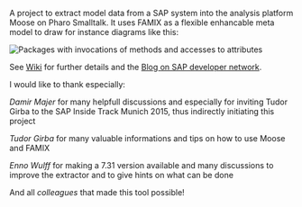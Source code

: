 A project to extract model data from a SAP system into the analysis platform Moose on Pharo Smalltalk. It uses FAMIX as a flexible enhancable meta model to draw for instance diagrams like this: 

![Packages with invocations of methods and accesses to attributes](https://github.com/RainerWinkler/Moose-FAMIX-SAP-Extractor/blob/master/wiki_pictures/Packages_with_classes_and_usages.png?raw=true)

See [Wiki](https://github.com/RainerWinkler/Moose-FAMIX-SAP-Extractor/wiki) for further details and the [Blog on SAP developer network](https://scn.sap.com/community/abap/custom-code-management/blog/2016/03/13/solving-sap-problems-without-reading-code--extract-a-famix-model-to-moose).

I would like to thank especially:

*Damir Majer* for many helpfull discussions and especially for inviting Tudor Girba to the SAP Inside Track Munich 2015, thus indirectly initiating this project

*Tudor Girba* for many valuable informations and tips on how to use Moose and FAMIX

*Enno Wulff* for making a 7.31 version available and many discussions to improve the extractor and to give hints on what can be done

And all *colleagues* that made this tool possible!
